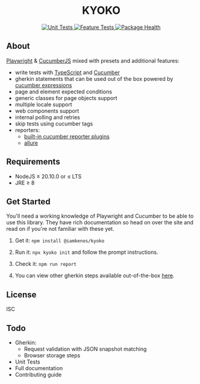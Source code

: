 <!-- markdownlint-disable MD033 -->
<h1 align="center">KYOKO</h1>

<!-- TODO: CHANGE THIS -->
<p align="center" width="100%">
    <a href="https://github.com/iamkenos/kyoko/actions/workflows/unit-tests.yml">
        <img alt="Unit Tests" src="https://github.com/iamkenos/kyoko/actions/workflows/unit-tests.yml/badge.svg">
    </a>
    <a href="https://github.com/iamkenos/kyoko/actions/workflows/feature-tests.yml">
        <img alt="Feature Tests" src="https://github.com/iamkenos/kyoko/actions/workflows/feature-tests.yml/badge.svg">
    </a>
    <a href="https://snyk.io/advisor/npm-package/@iamkenos/kyoko">
        <img alt="Package Health" src="https://snyk.io/advisor/npm-package/@iamkenos/kyoko/badge.svg">
    </a>
</p>

## About

[Playwright](https://playwright.dev/) & [CucumberJS](https://cucumber.io/docs/installation/javascript/) mixed with presets and additional features:

- write tests with [TypeScript](https://www.typescriptlang.org/docs/handbook/modules.html) and [Cucumber](https://cucumber.io/docs/guides/overview/)
- gherkin statements that can be used out of the box powered by [cucumber expressions](https://github.com/cucumber/cucumber-expressions)
- page and element expected conditions
- generic classes for page objects support
- multiple locale support
- web components support
- internal polling and retries
- skip tests using cucumber tags
- reporters:
  - [built-in cucumber reporter plugins](https://cucumber.io/docs/cucumber/reporting/?sbsearch=reporting&lang=javascript)
  - [allure](https://allurereport.org/docs/cucumberjs/)

## Requirements

- NodeJS ≥ 20.10.0 or ≤ LTS
- JRE ≥ 8

## Get Started

You'll need a working knowledge of Playwright and Cucumber to be able to use this library. They have rich documentation so head on over the site and read on if you're not familiar with these yet.

1. Get it: `npm install @iamkenos/kyoko`

2. Run it: `npx kyoko init` and follow the prompt instructions.

3. Check it: `npm run report`

4. You can view other gherkin steps available out-of-the-box [here](./demo/test/features).

## License

ISC

## Todo

- Gherkin:
  - Request validation with JSON snapshot matching
  - Browser storage steps
- Unit Tests
- Full documentation
- Contributing guide
